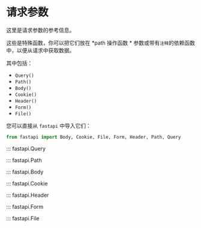 # 请求参数

这里是请求参数的参考信息。

这些是特殊函数，你可以把它们放在 *path 操作函数 * 参数或带有`注释`的依赖函数中，以便从请求中获取数据。

其中包括：

* `Query()`
* `Path()`
* `Body()`
* `Cookie()`
* `Header()`
* `Form()`
* `File()`

您可以直接从 `fastapi` 中导入它们：

```python
from fastapi import Body, Cookie, File, Form, Header, Path, Query
```

::: fastapi.Query

::: fastapi.Path

::: fastapi.Body

::: fastapi.Cookie

::: fastapi.Header

::: fastapi.Form

::: fastapi.File

